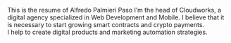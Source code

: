 This is the resume of Alfredo Palmieri Paso
I’m the head of Cloudworks, a digital agency specialized in Web Development and Mobile.
I believe that it is necessary to start growing smart contracts and crypto payments.  
I help to create digital products and marketing automation strategies.
